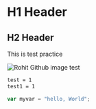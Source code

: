 # H1 Header
## H2 Header

This is test practice 


![Rohit Github image test](https://github.com/rohitshangle/skills-communicate-using-markdown/assets/92024983/7756bbfc-bd20-4cc7-a709-d66b59fc1041)


```markdown
test = 1
test1 = 1
```

```javascript
var myvar = "hello, World";
```
